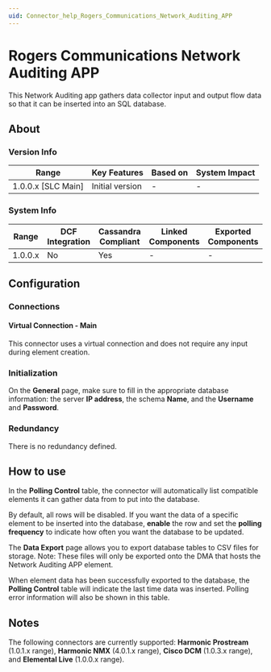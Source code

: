 ```yaml
---
uid: Connector_help_Rogers_Communications_Network_Auditing_APP
---
```


# Rogers Communications Network Auditing APP

This Network Auditing app gathers data collector input and output flow data so that it can be inserted into an SQL database.

## About

### Version Info

| **Range**            | **Key Features** | **Based on** | **System Impact** |
|----------------------|------------------|--------------|-------------------|
| 1.0.0.x \[SLC Main\] | Initial version  | \-           | \-                |

### System Info

| **Range** | **DCF Integration** | **Cassandra Compliant** | **Linked Components** | **Exported Components** |
|-----------|---------------------|-------------------------|-----------------------|-------------------------|
| 1.0.0.x   | No                  | Yes                     | \-                    | \-                      |

## Configuration

### Connections

#### Virtual Connection - Main

This connector uses a virtual connection and does not require any input during element creation.

### Initialization

On the **General** page, make sure to fill in the appropriate database information: the server **IP address**, the schema **Name**, and the **Username** and **Password**.

### Redundancy

There is no redundancy defined.

## How to use

In the **Polling Control** table, the connector will automatically list compatible elements it can gather data from to put into the database.

By default, all rows will be disabled. If you want the data of a specific element to be inserted into the database, **enable** the row and set the **polling frequency** to indicate how often you want the database to be updated.

The **Data Export** page allows you to export database tables to CSV files for storage. Note: These files will only be exported onto the DMA that hosts the Network Auditing APP element.

When element data has been successfully exported to the database, the **Polling Control** table will indicate the last time data was inserted. Polling error information will also be shown in this table.

## Notes

The following connectors are currently supported: **Harmonic Prostream** (1.0.1.x range), **Harmonic NMX** (4.0.1.x range), **Cisco DCM** (1.0.3.x range), and **Elemental Live** (1.0.0.x range).
